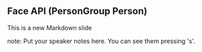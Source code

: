 ##  Face API (PersonGroup Person)

This is a new Markdown slide

note:
    Put your speaker notes here.
    You can see them pressing 's'.
